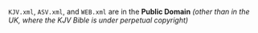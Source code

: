 `KJV.xml`, `ASV.xml`, and `WEB.xml` are in the **Public Domain**
_(other than in the UK, where the KJV Bible is under perpetual copyright)_
